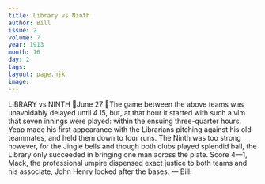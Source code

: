 ```yaml
---
title: Library vs Ninth
author: Bill
issue: 2
volume: 7
year: 1913
month: 16
day: 2
tags:
layout: page.njk
image:
---
```

LIBRARY vs NINTH June 27 The game between the above teams was unavoidably delayed until 4.15, but, at that hour it started with such a vim that seven innings were played: within the ensuing three-quarter hours. Yeap made his first appearance with the Librarians pitching against his old teammates, and held them down to four runs. The Ninth was too strong however, for the Jingle bells and though both clubs played splendid ball, the Library only succeeded in bringing one man across the plate. Score 4—1, Mack, the professional umpire dispensed exact justice to both teams and his associate, John Henry looked after the bases. — Bill. 
